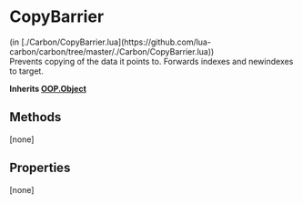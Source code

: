 <link href="style.css" rel="stylesheet" type="text/css"/>
<h1 class="class-title">CopyBarrier</h1>
<span class="file-link">(in [./Carbon/CopyBarrier.lua](https://github.com/lua-carbon/carbon/tree/master/./Carbon/CopyBarrier.lua))</span><br/>
Prevents copying of the data it points to.
Forwards indexes and newindexes to target.

**Inherits [OOP.Object](Classes/OOP.Object)**

## Methods
[none]

## Properties
[none]
